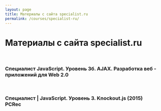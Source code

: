 ```yaml
---
layout: page
title: Материалы с сайта specialist.ru
permalink: /courses/specialist-ru/
---
```



# Материалы с сайта specialist.ru

<br/>


### Специалист JavaScript. Уровень 3б. AJAX. Разработка веб - приложений для Web 2.0


<br/>

### Специалист | JavaScript. Уровень 3. Knockout.js (2015) PCRec

